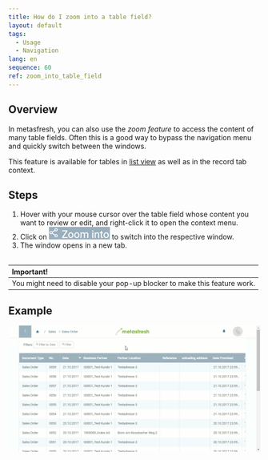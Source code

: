 ```yaml
---
title: How do I zoom into a table field?
layout: default
tags:
  - Usage
  - Navigation
lang: en
sequence: 60
ref: zoom_into_table_field
---
```


## Overview
In metasfresh, you can also use the *zoom feature* to access the content of many table fields. Often this is a good way to bypass the navigation menu and quickly switch between the windows.

This feature is available for tables in [list view](ViewModes) as well as in the record tab context.

## Steps
1. Hover with your mouse cursor over the table field whose content you want to review or edit, and right-click it to open the context menu.
1. Click on ![](assets/zoom_into_context.png) to switch into the respective window.
1. The window opens in a new tab.
<br><br>

| **Important!** |
| :- |
| You might need to disable your pop-up blocker to make this feature work. |

## Example
![](assets/zoom_into_table_field.gif)
